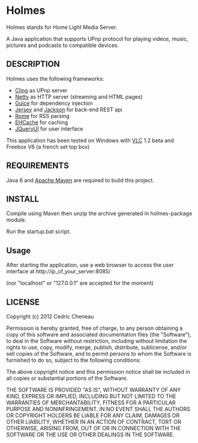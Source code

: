 Holmes
============================

Holmes stands for Home Light Media Server.

A Java application that supports UPnp protocol for playing videos, music, pictures and podcasts to compatible devices.

## DESCRIPTION

Holmes uses the following frameworks:

* [Cling](http://teleal.org/projects/cling/) as UPnp server
* [Netty](http://www.jboss.org/netty/) as HTTP server (streaming and HTML pages)
* [Guice](http://code.google.com/p/google-guice/) for dependency injection
* [Jersey](http://jersey.java.net/) and [Jackson](http://jackson.codehaus.org/) for back-end REST api
* [Rome](http://java.net/projects/rome/) for RSS parsing
* [EHCache](http://ehcache.org/) for caching
* [JQueryUI](http://jqueryui.com/) for user interface

This application has been tested on Windows with [VLC](http://www.videolan.org/vlc/) 1.2 beta and Freebox V6 (a french set top box)
 
## REQUIREMENTS

Java 6 and [Apache Maven](http://maven.apache.org/) are required to build this project.

## INSTALL

Compile using Maven then unzip the archive generated in holmes-package module.

Run the startup.bat script.

## Usage

After starting the application, use a web browser to access the user interface at http://ip_of_your_server:8085/

(nor "localhost" or "127.0.0.1" are accepted for the moment)


## LICENSE

Copyright (c) 2012 Cedric Cheneau

Permission is hereby granted, free of charge, to any person obtaining a copy
of this software and associated documentation files (the "Software"), to deal
in the Software without restriction, including without limitation the rights
to use, copy, modify, merge, publish, distribute, sublicense, and/or sell
copies of the Software, and to permit persons to whom the Software is
furnished to do so, subject to the following conditions:

The above copyright notice and this permission notice shall be included in
all copies or substantial portions of the Software.

THE SOFTWARE IS PROVIDED "AS IS", WITHOUT WARRANTY OF ANY KIND, EXPRESS OR
IMPLIED, INCLUDING BUT NOT LIMITED TO THE WARRANTIES OF MERCHANTABILITY,
FITNESS FOR A PARTICULAR PURPOSE AND NONINFRINGEMENT. IN NO EVENT SHALL THE
AUTHORS OR COPYRIGHT HOLDERS BE LIABLE FOR ANY CLAIM, DAMAGES OR OTHER
LIABILITY, WHETHER IN AN ACTION OF CONTRACT, TORT OR OTHERWISE, ARISING FROM,
OUT OF OR IN CONNECTION WITH THE SOFTWARE OR THE USE OR OTHER DEALINGS IN
THE SOFTWARE.